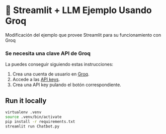# 🎈 Streamlit + LLM Ejemplo Usando Groq


Modificación del ejemplo que provee Streamlit para su funcionamiento con Groq

### Se necesita una clave API de Groq

La puedes conseguir siguiendo estas instrucciones:

1. Crea una cuenta de usuario en [Groq](https://groq.com).
2. Accede a las [API keys](https://console.groq.com/keys).
3. Crea una API key pulando el botón correspondiente.

## Run it locally

```sh
virtualenv .venv
source .venv/bin/activate
pip install -r requirements.txt
streamlit run Chatbot.py
```
